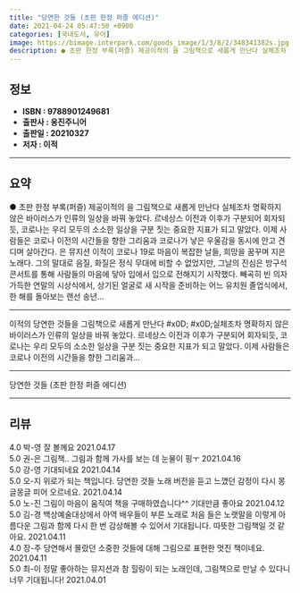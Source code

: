 ```yaml
---
title: "당연한 것들 (초판 한정 퍼즐 에디션)"
date: 2021-04-24 05:47:50 +0900
categories: [국내도서, 유아]
image: https://bimage.interpark.com/goods_image/1/3/8/2/348341382s.jpg
description: ● 초판 한정 부록(퍼즐) 제공이적의 을 그림책으로 새롭게 만난다 실체조차 명확하지 않은 바이러스가 인류의 일상을 바꿔 놓았다. 르네상스 이전과 이후가 구분되어 회자되듯, 코로나는 우리 모두의 소소한 일상을 구분 짓는 중요한 지표가 되고 말았다. 이제 사람들은 코로나 이전의 시간들을
---
```


## **정보**

- **ISBN : 9788901249681**
- **출판사 : 웅진주니어**
- **출판일 : 20210327**
- **저자 : 이적**

------



## **요약**

●  초판 한정 부록(퍼즐) 제공이적의 을 그림책으로 새롭게 만난다 실체조차 명확하지 않은 바이러스가 인류의 일상을 바꿔 놓았다. 르네상스 이전과 이후가 구분되어 회자되듯, 코로나는 우리 모두의 소소한 일상을 구분 짓는 중요한 지표가 되고 말았다. 이제 사람들은 코로나 이전의 시간들을 향한 그리움과 코로나가 낳은 우울감을 동시에 안고 견디며 살아간다. 은 뮤지션 이적이 코로나 19로 마음이 복잡한 날들, 희망을 꿈꾸며 지은 노래다. 그의 말대로 음질, 화질은 정식 무대에 비할 수 없었지만, 그날의 진심은 방구석 콘서트를 통해 사람들의 마음에 닿아 입에서 입으로 전해지기 시작했다. 빼곡히 빈 의자 가득한 연말의 시상식에서, 상기된 얼굴로 새 시작을 준비하는 어느 유치원 졸업식에서, 한 해를 돌아보는 랜선 송년...

------

이적의 당연한 것들을 그림책으로 새롭게 만난다  #x0D; #x0D;실체조차 명확하지 않은 바이러스가 인류의 일상을 바꿔 놓았다. 르네상스 이전과 이후가 구분되어 회자되듯, 코로나는 우리 모두의 소소한 일상을 구분 짓는 중요한 지표가 되고 말았다. 이제 사람들은 코로나 이전의 시간들을 향한 그리움과... 

------


당연한 것들 (초판 한정 퍼즐 에디션) 

------


## **리뷰** 

4.0 박-영 잘 볼께요 2021.04.17 <br/>5.0 권-은 그림책.. 그림과 함께 가사를 보는 데 눈물이 핑ㅜ 2021.04.16 <br/>5.0 강-영 기대되네요 2021.04.14 <br/>5.0 오-지 위로가 되는 책입니다. 당연한 것들  노래  버전을 듣고 느꼈던 감정이 다시 몽글몽글 피어 오르네요.  2021.04.14 <br/>5.0 노-진 그림이 마음이 움직여 책을 구매하였습니다^^
기대만큼 좋아요 2021.04.12 <br/>5.0 김-경 백상예술대상에서 아역 배우들이 부른 노래로 처음 들은 노랫말을 이렇게 아름다운 그림과 함께 다시 한 번 감상해볼 수 있어서 기대됩니다. 따뜻한 그림책일 것 같아요. 2021.04.11 <br/>4.0 장-주 당연해서 몰랐던 소중한 것들에 대해 그림으로 표현한 멋진 책이네요. 2021.04.11 <br/>5.0 최-이 정말 좋아하는 뮤지션과 참 힐링이 되는 노래인데, 그림책으로 만날 수 있다니 너무 기대됩니다! 2021.04.01 <br/>